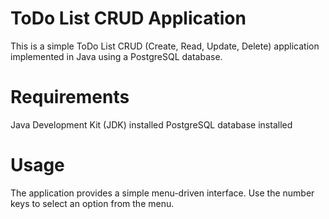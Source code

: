 

# ToDo List CRUD Application

This is a simple ToDo List CRUD (Create, Read, Update, Delete) application implemented in Java using a PostgreSQL database.


# Requirements

Java Development Kit (JDK) installed
PostgreSQL database installed

# Usage

The application provides a simple menu-driven interface. Use the number keys to select an option from the menu.
